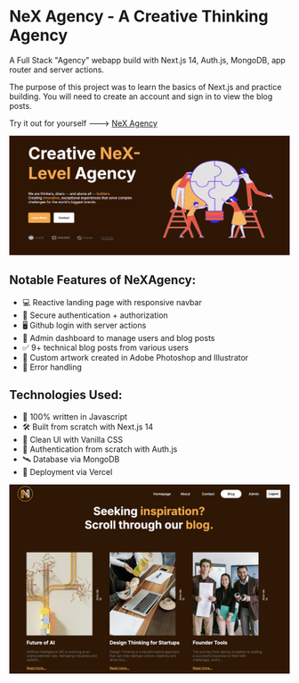 # NeX Agency - A Creative Thinking Agency

A Full Stack "Agency" webapp build with Next.js 14, Auth.js, MongoDB, app router and server actions.

The purpose of this project was to learn the basics of Next.js and practice building. You will need to create an account and sign in to view the blog posts.

Try it out for yourself ---> [NeX Agency](https://nex-agency.vercel.app)

![Project Image](/public/thumbnail_nex.png)


## Notable Features of NeXAgency:

- 💻 Reactive landing page with responsive navbar
- 🔑 Secure authentication + authorization
- 🖥️ Github login with server actions
- 🎯 Admin dashboard to manage users and blog posts
- ✅ 9+ technical blog posts from various users
- 🎨 Custom artwork created in Adobe Photoshop and Illustrator 
- 💢 Error handling

## Technologies Used:

- 💎 100% written in Javascript
- 🛠️ Built from scratch with Next.js 14
- 🌟 Clean UI with Vanilla CSS
- 🔐 Authentication from scratch with Auth.js
- 🛰️ Database via MongoDB
- 🚀 Deployment via Vercel

![Project Image2](/public/thumbnail_nex2.png)